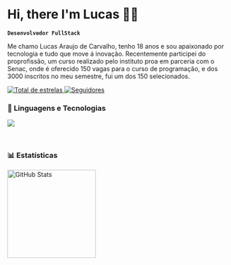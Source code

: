 # Hi, there I'm Lucas 🧑‍💻

**`Desenvolvedor FullStack`**

Me chamo Lucas Araujo de Carvalho, tenho 18 anos e sou apaixonado por tecnologia e tudo que move á inovação. Recentemente participei do proprofissão, um curso realizado pelo instituto proa em parceria com o Senac, onde é oferecido 150 vagas para o curso de programação, e dos 3000 inscritos no meu semestre, fui um dos 150 selecionados.
<p align="left">
    <a href="https://github.com/Larissakich?tab=repositories&sort=stargazers">
        <img 
            alt="Total de estrelas" 
            title="Total de estrelas GitHub" 
            src="https://custom-icon-badges.demolab.com/github/stars/l4raujo?color=55960c&style=for-the-badge&labelColor=488207&logo=star&label=estrelas"
        />
    </a>
    <a href="https://github.com/l4raujo?tab=followers">
        <img 
            alt="Seguidores" 
            title="Me siga no GitHub" 
            src="https://custom-icon-badges.demolab.com/github/followers/l4raujo?color=236ad3&labelColor=1155ba&style=for-the-badge&logo=github&label=Seguidores&logoColor=white"
        />
    </a>
</p>


### 🤖 Linguagens e Tecnologias

<p align="left">
  <a href="https://skillicons.dev">
    <img src="https://skillicons.dev/icons?i=js,html,css,docker,kotlin,mysql,py,react,sass,spring,styledcomponents,tailwind,ts,nodejs,git" />
  </a>
</p>


<br/>

### 📊 Estatísticas

<p>
  <img 
    align="left" 
    alt="GitHub Stats" 
    height="200" 
    style="padding-right: 10px;" 
    src="https://github-readme-stats.vercel.app/api?username=l4raujo&show_icons=true&theme=tokyonight&include_all_commits=true&locale=pt-br" 
  />
    
</p>



